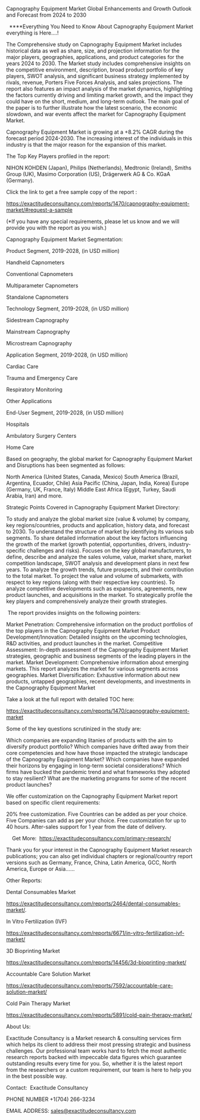 Capnography Equipment Market Global Enhancements and Growth Outlook and Forecast from 2024 to 2030

  ****Everything You Need to Know About Capnography Equipment Market everything is Here....!

The Comprehensive study on Capnography Equipment Market includes historical data as well as share, size, and projection information for the major players, geographies, applications, and product categories for the years 2024 to 2030. The Market study includes comprehensive insights on the competitive environment, description, broad product portfolio of key players, SWOT analysis, and significant business strategy implemented by rivals, revenue, Porters Five Forces Analysis, and sales projections. The report also features an impact analysis of the market dynamics, highlighting the factors currently driving and limiting market growth, and the impact they could have on the short, medium, and long-term outlook. The main goal of the paper is to further illustrate how the latest scenario, the economic slowdown, and war events affect the market for Capnography Equipment Market.

Capnography Equipment Market is growing at a +8.2% CAGR during the forecast period 2024-2030. The increasing interest of the individuals in this industry is that the major reason for the expansion of this market.

The Top Key Players profiled in the report: 

NIHON KOHDEN (Japan), Philips (Netherlands), Medtronic (Ireland), Smiths Group (UK), Masimo Corporation (US), Drägerwerk AG & Co. KGaA (Germany).

Click the link to get a free sample copy of the report :

https://exactitudeconsultancy.com/reports/1470/capnography-equipment-market/#request-a-sample

(*If you have any special requirements, please let us know and we will provide you with the report as you wish.)

Capnography Equipment Market Segmentation:

Product Segment, 2019-2028, (in USD million)

Handheld Capnometers

Conventional Capnometers

Multiparameter Capnometers

Standalone Capnometers

Technology Segment, 2019-2028, (in USD million)

Sidestream Capnography

Mainstream Capnography

Microstream Capnography

Application Segment, 2019-2028, (in USD million)

Cardiac Care

Trauma and Emergency Care

Respiratory Monitoring

Other Applications

End-User Segment, 2019-2028, (in USD million)

Hospitals

Ambulatory Surgery Centers

Home Care

Based on geography, the global market for Capnography Equipment Market and Disruptions has been segmented as follows:

North America (United States, Canada, Mexico)
South America (Brazil, Argentina, Ecuador, Chile)
Asia Pacific (China, Japan, India, Korea)
Europe (Germany, UK, France, Italy)
Middle East Africa (Egypt, Turkey, Saudi Arabia, Iran) and more.

Strategic Points Covered in Capnography Equipment Market Directory:

To study and analyze the global market size (value & volume) by company, key regions/countries, products and application, history data, and forecast to 2030.
To understand the structure of market by identifying its various sub segments.
To share detailed information about the key factors influencing the growth of the market (growth potential, opportunities, drivers, industry-specific challenges and risks).
Focuses on the key global manufacturers, to define, describe and analyze the sales volume, value, market share, market competition landscape, SWOT analysis and development plans in next few years.
To analyze the growth trends, future prospects, and their contribution to the total market.
To project the value and volume of submarkets, with respect to key regions (along with their respective key countries).
To analyze competitive developments such as expansions, agreements, new product launches, and acquisitions in the market.
To strategically profile the key players and comprehensively analyze their growth strategies.

 The report provides insights on the following pointers:

Market Penetration: Comprehensive information on the product portfolios of the top players in the Capnography Equipment Market
Product Development/Innovation: Detailed insights on the upcoming technologies, R&D activities, and product launches in the market.
Competitive Assessment: In-depth assessment of the Capnography Equipment Market strategies, geographic and business segments of the leading players in the market.
Market Development: Comprehensive information about emerging markets. This report analyzes the market for various segments across geographies.
Market Diversification: Exhaustive information about new products, untapped geographies, recent developments, and investments in the Capnography Equipment Market

Take a look at the full report with detailed TOC here:

https://exactitudeconsultancy.com/reports/1470/capnography-equipment-market

Some of the key questions scrutinized in the study are:

Which companies are expanding litanies of products with the aim to diversify product portfolio?
Which companies have drifted away from their core competencies and how have those impacted the strategic landscape of the Capnography Equipment Market?
Which companies have expanded their horizons by engaging in long-term societal considerations?
Which firms have bucked the pandemic trend and what frameworks they adopted to stay resilient?
What are the marketing programs for some of the recent product launches?

We offer customization on the Capnography Equipment Market report based on specific client requirements:

20% free customization.
Five Countries can be added as per your choice.
Five Companies can add as per your choice.
Free customization for up to 40 hours.
After-sales support for 1 year from the date of delivery.

    Get More:  https://exactitudeconsultancy.com/primary-research/

Thank you for your interest in the Capnography Equipment Market research publications; you can also get individual chapters or regional/country report versions such as Germany, France, China, Latin America, GCC, North America, Europe or Asia……

Other Reports:

Dental Consumables Market

https://exactitudeconsultancy.com/reports/2464/dental-consumables-market/.

In Vitro Fertilization (IVF)

https://exactitudeconsultancy.com/reports/6671/in-vitro-fertilization-ivf-market/

3D Bioprinting Market

https://exactitudeconsultancy.com/reports/14456/3d-bioprinting-market/

Accountable Care Solution Market

https://exactitudeconsultancy.com/reports/7592/accountable-care-solution-market/

Cold Pain Therapy Market

https://exactitudeconsultancy.com/reports/5891/cold-pain-therapy-market/

About Us:

Exactitude Consultancy is a Market research & consulting services firm which helps its client to address their most pressing strategic and business challenges. Our professional team works hard to fetch the most authentic research reports backed with impeccable data figures which guarantee outstanding results every time for you. So, whether it is the latest report from the researchers or a custom requirement, our team is here to help you in the best possible way.

Contact:  Exactitude Consultancy

PHONE NUMBER +1(704) 266-3234

EMAIL ADDRESS: sales@exactitudeconsultancy.com
